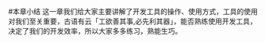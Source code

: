 #本章小结
这一章我们给大家主要讲解了开发工具的操作、使用方式，工具的使用对我们至关重要，古语有云「工欲善其事,必先利其器」，能否熟练使用开发工具，决定了我们的开发效率，所以大家多多练习，熟能生巧。
